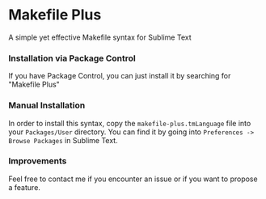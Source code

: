 # Makefile Plus
A simple yet effective Makefile syntax for Sublime Text

### Installation via Package Control
If you have Package Control, you can just install it by searching for "Makefile Plus"

### Manual Installation
In order to install this syntax, copy the `makefile-plus.tmLanguage` file into your `Packages/User` directory.
You can find it by going into `Preferences -> Browse Packages` in Sublime Text.

### Improvements
Feel free to contact me if you encounter an issue or if you want to propose a feature.
